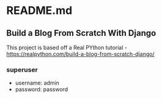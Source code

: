 # README.md

## Build a Blog From Scratch With Django
This project is based off a Real PYthon tutorial - https://realpython.com/build-a-blog-from-scratch-django/ 


### superuser
- username: admin
- password: password


